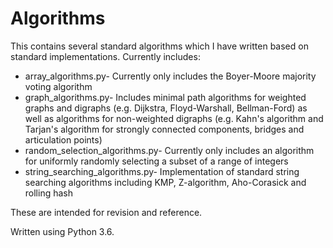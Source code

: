 <h1>Algorithms</h1>

This contains several standard algorithms which I have written based on standard implementations.
Currently includes:
- array_algorithms.py- Currently only includes the Boyer-Moore majority voting algorithm
- graph_algorithms.py- Includes minimal path algorithms for weighted graphs and digraphs (e.g. Dijkstra, Floyd-Warshall, Bellman-Ford) as well as algorithms for non-weighted digraphs (e.g. Kahn's algorithm and Tarjan's algorithm for strongly connected components, bridges and articulation points)
- random_selection_algorithms.py- Currently only includes an algorithm for uniformly randomly selecting a subset of a range of integers
- string_searching_algorithms.py- Implementation of standard string searching algorithms including KMP, Z-algorithm, Aho-Corasick and rolling hash

These are intended for revision and reference.

Written using Python 3.6.
